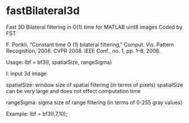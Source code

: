 # fastBilateral3d
Fast 3D Bilateral filtering in O(1) time for MATLAB uint8 images
Coded by FST

F. Porikli, “Constant time O (1) bilateral filtering,” Comput. Vis.
Pattern Recognition, 2008. CVPR 2008. IEEE Conf., no. 1, pp. 1–8, 2008.

Usage:
   Ibf = bf3(I, spatialSize, rangeSigma)
   
   I: input 3d image

   spatialSize:   window size of spatial filtering
                  (in terms of pixels)
                  spatialSize can be very large and does not effect computation time

   rangeSigma:     sigma size of range filtering 
                   (in terms of 0-255 gray values)

 Example:
   Ibf = bf3(I,7,10);
